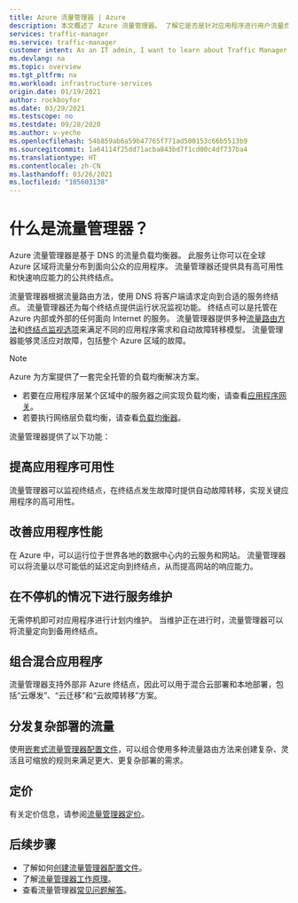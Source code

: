 ```yaml
---
title: Azure 流量管理器 | Azure
description: 本文概述了 Azure 流量管理器。 了解它是否是针对应用程序进行用户流量负载均衡的正确选择。
services: traffic-manager
ms.service: traffic-manager
customer intent: As an IT admin, I want to learn about Traffic Manager and what I can use it for.
ms.devlang: na
ms.topic: overview
ms.tgt_pltfrm: na
ms.workload: infrastructure-services
origin.date: 01/19/2021
author: rockboyfor
ms.date: 03/29/2021
ms.testscope: no
ms.testdate: 09/28/2020
ms.author: v-yeche
ms.openlocfilehash: 54b859ab6a59b47765f771ad500153c66b5513b9
ms.sourcegitcommit: 1a64114f25dd71acba843bd7f1cd00c4df737ba4
ms.translationtype: HT
ms.contentlocale: zh-CN
ms.lasthandoff: 03/26/2021
ms.locfileid: "105603138"
---
```

# <a name="what-is-traffic-manager"></a>什么是流量管理器？
Azure 流量管理器是基于 DNS 的流量负载均衡器。 此服务让你可以在全球 Azure 区域将流量分布到面向公众的应用程序。 流量管理器还提供具有高可用性和快速响应能力的公共终结点。

流量管理器根据流量路由方法，使用 DNS 将客户端请求定向到合适的服务终结点。 流量管理器还为每个终结点提供运行状况监视功能。 终结点可以是托管在 Azure 内部或外部的任何面向 Internet 的服务。 流量管理器提供多种[流量路由方法](traffic-manager-routing-methods.md)和[终结点监视选项](traffic-manager-monitoring.md)来满足不同的应用程序需求和自动故障转移模型。 流量管理器能够灵活应对故障，包括整个 Azure 区域的故障。

>[!NOTE]
> Azure 为方案提供了一套完全托管的负载均衡解决方案。 
> * 若要在应用程序层某个区域中的服务器之间实现负载均衡，请查看[应用程序网关](../application-gateway/overview.md)。
> * 若要执行网络层负载均衡，请查看[负载均衡器](../load-balancer/load-balancer-overview.md)。 
>

<!--NOT AVAILABLE ON [Front Door](../frontdoor/front-door-overview.md)-->
<!--NOT AVAILABLE ON [Overview of load-balancing options in Azure](https://docs.microsoft.com/azure/architecture/guide/technology-choices/load-balancing-overview)-->

流量管理器提供了以下功能：

## <a name="increase-application-availability"></a>提高应用程序可用性

流量管理器可以监视终结点，在终结点发生故障时提供自动故障转移，实现关键应用程序的高可用性。

## <a name="improve-application-performance"></a>改善应用程序性能

在 Azure 中，可以运行位于世界各地的数据中心内的云服务和网站。 流量管理器可以将流量以尽可能低的延迟定向到终结点，从而提高网站的响应能力。

## <a name="service-maintenance-without-downtime"></a>在不停机的情况下进行服务维护

无需停机即可对应用程序进行计划内维护。 当维护正在进行时，流量管理器可以将流量定向到备用终结点。

## <a name="combine-hybrid-applications"></a>组合混合应用程序

流量管理器支持外部非 Azure 终结点，因此可以用于混合云部署和本地部署，包括“云爆发”、“云迁移”和“云故障转移”方案。

<!--NOT AVAILABLE on [burst-to-cloud](https://www.azure.cn/overview/what-is-cloud-bursting/)-->

## <a name="distribute-traffic-for-complex-deployments"></a>分发复杂部署的流量

使用[嵌套式流量管理器配置文件](traffic-manager-nested-profiles.md)，可以组合使用多种流量路由方法来创建复杂、灵活且可缩放的规则来满足更大、更复杂部署的需求。

## <a name="pricing"></a>定价

有关定价信息，请参阅[流量管理器定价](https://www.azure.cn/pricing/details/traffic-manager/)。

## <a name="next-steps"></a>后续步骤

- 了解如何[创建流量管理器配置文件](./quickstart-create-traffic-manager-profile.md)。
- 了解[流量管理器工作原理](traffic-manager-how-it-works.md)。
- 查看流量管理器[常见问题解答](traffic-manager-FAQs.md)。

<!--Update_Description: update meta properties, wording update, update link-->
